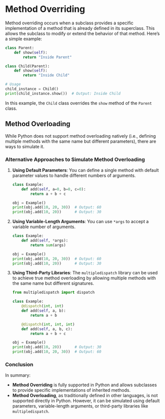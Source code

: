 # Method Overriding

Method overriding occurs when a subclass provides a specific implementation of a method that is already defined in its superclass. This allows the subclass to modify or extend the behavior of that method. Here’s a simple example:

```python
class Parent:
    def show(self):
        return "Inside Parent"

class Child(Parent):
    def show(self):
        return "Inside Child"

# Usage
child_instance = Child()
print(child_instance.show())  # Output: Inside Child
```

In this example, the `Child` class overrides the `show` method of the `Parent` class.

## Method Overloading

While Python does not support method overloading natively (i.e., defining multiple methods with the same name but different parameters), there are ways to simulate it.

### Alternative Approaches to Simulate Method Overloading

1. **Using Default Parameters**:
   You can define a single method with default parameter values to handle different numbers of arguments.

   ```python
   class Example:
       def add(self, a=0, b=0, c=0):
           return a + b + c

   obj = Example()
   print(obj.add(10, 20, 30))  # Output: 60
   print(obj.add(10, 20))      # Output: 30
   ```

2. **Using Variable-Length Arguments**:
   You can use `*args` to accept a variable number of arguments.

   ```python
   class Example:
       def add(self, *args):
           return sum(args)

   obj = Example()
   print(obj.add(10, 20, 30))  # Output: 60
   print(obj.add(10, 20))      # Output: 30
   ```

3. **Using Third-Party Libraries**:
   The `multipledispatch` library can be used to achieve true method overloading by allowing multiple methods with the same name but different signatures.

   ```python
   from multipledispatch import dispatch

   class Example:
       @dispatch(int, int)
       def add(self, a, b):
           return a + b

       @dispatch(int, int, int)
       def add(self, a, b, c):
           return a + b + c

   obj = Example()
   print(obj.add(10, 20))      # Output: 30
   print(obj.add(10, 20, 30))  # Output: 60
   ```

### Conclusion

In summary:

- **Method Overriding** is fully supported in Python and allows subclasses to provide specific implementations of inherited methods.
- **Method Overloading**, as traditionally defined in other languages, is not supported directly in Python. However, it can be simulated using default parameters, variable-length arguments, or third-party libraries like `multipledispatch`.
